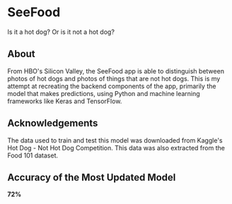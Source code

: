 # SeeFood
Is it a hot dog? Or is it not a hot dog?

## About
From HBO's Silicon Valley, the SeeFood app is able to distinguish between photos of hot dogs and photos of things that are not hot dogs. This is my attempt at recreating the backend components of the app, primarily the model that makes predictions, using Python and machine learning frameworks like Keras and TensorFlow.

## Acknowledgements
The data used to train and test this model was downloaded from Kaggle's Hot Dog - Not Hot Dog Competition. This data was also extracted from the Food 101 dataset.

## Accuracy of the Most Updated Model

**72%** 
